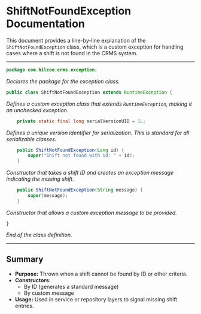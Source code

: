 # ShiftNotFoundException Documentation

This document provides a line-by-line explanation of the `ShiftNotFoundException` class, which is a custom exception for handling cases where a shift is not found in the CRMS system.

---

```java
package com.hilcoe.crms.exception;
```
*Declares the package for the exception class.*

```java
public class ShiftNotFoundException extends RuntimeException {
```
*Defines a custom exception class that extends `RuntimeException`, making it an unchecked exception.*

```java
    private static final long serialVersionUID = 1L;
```
*Defines a unique version identifier for serialization. This is standard for all serializable classes.*

```java
    public ShiftNotFoundException(Long id) {
        super("Shift not found with id: " + id);
    }
```
*Constructor that takes a shift ID and creates an exception message indicating the missing shift.*

```java
    public ShiftNotFoundException(String message) {
        super(message);
    }
```
*Constructor that allows a custom exception message to be provided.*

```
}
```
*End of the class definition.*

---

## Summary
- **Purpose:** Thrown when a shift cannot be found by ID or other criteria.
- **Constructors:**
  - By ID (generates a standard message)
  - By custom message
- **Usage:** Used in service or repository layers to signal missing shift entries.
